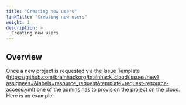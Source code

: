 ```yaml
---
title: "Creating new users"
linkTitle: "Creating new users"
weight: 1
description: >
  Creating new users
---
```


## Overview

Once a new project is requested via the Issue Template (https://github.com/brainhackorg/brainhack_cloud/issues/new?assignees=&labels=resource_request&template=request-resource-access.yml) one of the admins has to provision the project on the cloud. Here is an example:


